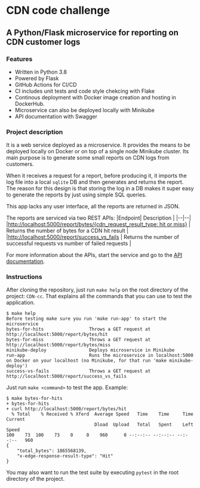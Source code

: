 # CDN code challenge 
## A Python/Flask microservice for reporting on CDN customer logs

### Features
 - Written in Python 3.8
 - Powered by Flask
 - GitHub Actions for CI/CD
 - CI includes unit tests and code style chekcing with Flake
 - Continous deployment with Docker image creation and hosting in DockerHub. 
 - Microservice can also be deployed locally with Minikube
 - API documentation with Swagger
### Project description
It is a web service deployed as a microservice. It provides the means to be deployed locally on Docker or on top of a single node Minikube cluster. Its main purpose is to generate some small reports on CDN logs from customers.

When it receives a request for a report, before producing it, it imports the log file into a local `sqlite` DB and then generates and returns the report. The reason for this design is that storing the log in a DB makes it super easy to generate the reports by just using simple SQL queries. 

This app lacks any user interface, all the reports are returned in JSON.

The reports are serviced via two REST APIs:
|Endpoint| Description |
|--|--|
|[http://localhost:5000​/report​/bytes​/{cdn_request_result_type: hit or miss}](http://localhost:5000%E2%80%8B/report%E2%80%8B/bytes%E2%80%8B/%7Bcdn_request_result_type:%20hit%20or%20miss%7D) | Returns the number of bytes for a CDN hit result |
|[http://localhost:5000/report/success_vs_fails](http://localhost:5000/report/success_vs_fails) | Returns the number of successful requests vs number of failed requests |

For more information about the APIs, start the service and go to the [API documentation](http://127.0.0.1:5000/api/docs/).
### Instructions
After cloning the repository, just run `make help` on the root directory of the project: `CDN-cc`. That explains all the commands that you can use to test the application.
```
$ make help
Before testing make sure you run 'make run-app' to start the microservice
bytes-for-hits                 Throws a GET request at http://localhost:5000/report/bytes/hit 
bytes-for-miss                 Throws a GET request at http://localhost:5000/report/bytes/miss
minikube-deploy                Deploys microservice in Minikube 
run-app                        Runs the microservice in localhost:5000 on Docker on your localhost (no Minikube, for that run 'make minikube-deploy')
success-vs-fails               Throws a GET request at http://localhost:5000/report/success_vs_fails
```
Just run `make <command>` to test the app. Example:
```
$ make bytes-for-hits
+ bytes-for-hits
+ curl http://localhost:5000/report/bytes/hit
  % Total    % Received % Xferd  Average Speed   Time    Time     Time  Current
                                 Dload  Upload   Total   Spent    Left  Speed
100    73  100    73    0     0    960      0 --:--:-- --:--:-- --:--:--   960
{
    "total_bytes": 1865568139,
    "x-edge-response-result-type": "Hit"
}
```
You may also want to run the test suite by executing `pytest` in the root directory of the project. 
